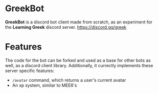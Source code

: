# GreekBot
**GreekBot** is a discord bot client made from scratch, as an experiment for the **Learning Greek** discord server. https://discord.gg/greek

# Features
The code for the bot can be forked and used as a base for other bots as well, as a discord client library. Additionally, it currectly implements these server specific features:
- `/avatar` command, which returns a user's current avatar
- An xp system, similar to MEE6's
